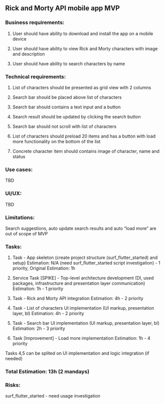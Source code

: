 ## Rick and Morty API mobile app MVP


### Business requirements:

1. User should have ability to download and install the app on a mobile device

2. User should have ability to view Rick and Morty characters with image and description

3. User should have ability to search characters by name

 

### Technical requirements:

1. List of characters should be presented as grid view with 2 columns

2. Search bar should be placed above list of characters

3. Search bar should contains a text input and a button

4. Search result should be updated by clicking the search button

5. Search bar should not scroll with list of characters

6. List of characters should preload 20 items and has a button with load more functionality on the bottom of the list

7. Concrete character item should contains image of character, name and status

 

### Use cases:

TBD

 

### UI/UX:

TBD

 

### Limitations:

Search suggestions, auto update search results and auto “load more” are out of scope of MVP

 

### Tasks:

1. Task - App skeleton (create project structure (surf_flutter_started) and setup)
Estimation: N/A (need surf_flutter_started script investigation) - 1 priority, Original Estimation: 1h

2. Service Task [SPIKE] - Top-level architecture development (DI, used packages, infrastructure and presentation layer communication)
Estimation: 1h - 1 priority

3. Task - Rick and Morty API integration
Estimation: 4h - 2 priority

4. Task - List of characters UI implementation (UI markup, presentation layer, bl)
Estimation: 4h - 2 priority

5. Task - Search bar UI implementation (UI markup, presentation layer, bl)
Estimation: 2h - 3 priority

6. Task [Improvement] - Load more implementation
Estimation: 1h - 4 priority


Tasks 4,5 can be splited on UI implementation and logic integration (if needed)

 
### Total Estimation: 13h (2 mandays)

 

### Risks:
surf_flutter_started - need usage investigation


